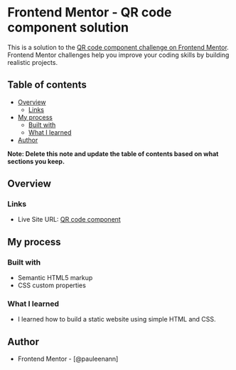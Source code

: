 # Frontend Mentor - QR code component solution

This is a solution to the [QR code component challenge on Frontend Mentor](https://www.frontendmentor.io/challenges/qr-code-component-iux_sIO_H). Frontend Mentor challenges help you improve your coding skills by building realistic projects. 

## Table of contents

- [Overview](#overview)
  - [Links](#links)
- [My process](#my-process)
  - [Built with](#built-with)
  - [What I learned](#what-i-learned)
- [Author](#author)

**Note: Delete this note and update the table of contents based on what sections you keep.**

## Overview

### Links
- Live Site URL: [QR code component](https://your-live-site-url.com)

## My process

### Built with

- Semantic HTML5 markup
- CSS custom properties

### What I learned

- I learned how to build a static website using simple HTML and CSS.
## Author

- Frontend Mentor - [@pauleenann]

